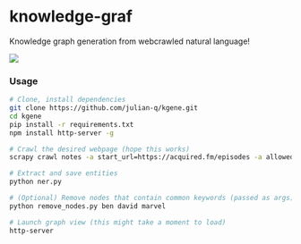 # knowledge-graf

Knowledge graph generation from webcrawled natural language!

![](img/cover.png)

### Usage
```bash
# Clone, install dependencies
git clone https://github.com/julian-q/kgene.git
cd kgene
pip install -r requirements.txt
npm install http-server -g

# Crawl the desired webpage (hope this works)
scrapy crawl notes -a start_url=https://acquired.fm/episodes -a allowed_domain=acquired.fm -O webcrawling/notes.jl

# Extract and save entities
python ner.py

# (Optional) Remove nodes that contain common keywords (passed as args)
python remove_nodes.py ben david marvel

# Launch graph view (this might take a moment to load)
http-server
```
